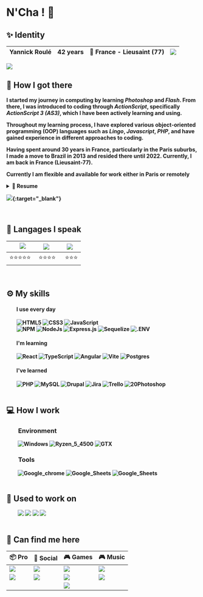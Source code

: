 # N'Cha ! 👋

## ✨ <b>Identity
| Yannick Roulé | 42 years | 🌆 France - Lieusaint (77) | <img src="https://hits.seeyoufarm.com/api/count/incr/badge.svg?url=https%3A%2F%2Fgithub.com%2Fkarma-yrb1212%2Fhit-counter%2FREADME&count_bg=%2379C83D&title_bg=%23555555&icon=go.svg&icon_color=%2300ADD8&title=hits&edge_flat=false"/> |
| ------------- | -------- | ------------------------ | ------------------------------------|

<img src="https://github-readme-stats-git-masterrstaa-rickstaa.vercel.app/api?username=karma-yrb&theme=dark">

<!--![](https://komarev.com/ghpvc/?username=karma-yrb&label=Profile+views)-->

<!--
<img src="https://github-readme-stats.vercel.app/api/top-langs/?username=karma-yrb&theme=dark">
<img src="https://github-readme-streak-stats.herokuapp.com/?user=karma-yrb&theme=dark">
<img src="https://github-profile-trophy.vercel.app/?username=karma-yrb&theme=dark">
-->
<br>

## 🚪 <b>How I got there

 I started my journey in computing by learning *Photoshop* and *Flash*. From there, I was introduced to coding through *ActionScript*, specifically *ActionScript 3 (AS3)*, which I have been actively learning and using.<br>

Throughout my learning process, I have explored various object-oriented programming (OOP) languages such as *Lingo*, *Javascript*, *PHP*, and have gained experience in different approaches to coding.<br>

Having spent around 30 years in France, particularly in the Paris suburbs, I made a move to Brazil in 2013 and resided there until 2022. Currently, I am back in France (Lieusaint-77).<br>

Currently I am flexible and available for work either in Paris or remotely
<br>
<details>
<summary>📃 Resume</summary>

### <b>Education
2023 - Fullstack JS Developer specialization within [@OClock](https://oclock.io/formations/developpeur-web-fullstack-javascript) school<br>
>Web Developer in 2008<br>
>Web Designer in 2002<br>
>College degree in 1999

### <b>Experience
I worked as:<br>
>FrontEnd Developer since 2015<br>
>Web Developer since 2008<br>
>Flash Developer for about 5 years<br>
>Integrator for about 4 years<br>
>Web designer for about 2 years<br>
</details>

[<img src="https://img.shields.io/badge/Online_full_version-0064FD?style=for-the-badge">](https://cvdesignr.com/p/643673d488177){:target="_blank"}

<br>

## 💬 <b>Langages I speak
| &nbsp;&nbsp;&nbsp;<img src="https://img.shields.io/badge/FR-French-333?style=for-the-badge&labelColor=000091&color=FFF&style=flat"> | <img src="https://img.shields.io/badge/BR-Português-333?style=for-the-badge&labelColor=009c3b&color=ffdf00&style=flat">     | <img src="https://img.shields.io/badge/EN-English-333?style=for-the-badge&labelColor=C8102E&color=FFF&style=flat"> |
| ------------- |-------------|-------------|
| ⭐⭐⭐⭐⭐ |&nbsp;⭐⭐⭐⭐|&nbsp;&nbsp;⭐⭐⭐|
<br>

## ⚙️ <b>My skills
#### &nbsp;&nbsp;&nbsp;&nbsp;&nbsp;&nbsp;&nbsp; <b>I use every day
 &nbsp;&nbsp;&nbsp;&nbsp;&nbsp;&nbsp;&nbsp; ![HTML5](https://img.shields.io/badge/HTML5-E34F26?style=for-the-badge&logo=html5&logoColor=white)
![CSS3](https://img.shields.io/badge/CSS3-1572B6?style=for-the-badge&logo=css3&logoColor=white)
![JavaScript](https://img.shields.io/badge/JavaScript-323330?style=for-the-badge&logo=javascript&logoColor=F7DF1E)
<br>
 &nbsp;&nbsp;&nbsp;&nbsp;&nbsp;&nbsp;&nbsp; ![NPM](https://img.shields.io/badge/npm-CB3837?style=for-the-badge&logo=npm&logoColor=white)
![NodeJs](https://img.shields.io/badge/Node.js-339933?style=for-the-badge&logo=nodedotjs&logoColor=white)
![Express.js](https://img.shields.io/badge/Express.js-000000?style=for-the-badge&logo=express&logoColor=white)
![Sequelize](https://img.shields.io/badge/Sequelize-52B0E7?style=for-the-badge&logo=Sequelize&logoColor=white)
![.ENV](https://img.shields.io/static/v1?style=for-the-badge&message=.ENV&color=222222&logo=.ENV&logoColor=ECD53F&label=)

#### &nbsp;&nbsp;&nbsp;&nbsp;&nbsp;&nbsp;&nbsp; <b>I'm learning
&nbsp;&nbsp;&nbsp;&nbsp;&nbsp;&nbsp;&nbsp; ![React](https://img.shields.io/badge/React-20232A?style=for-the-badge&logo=react&logoColor=61DAFB)
![TypeScript](https://img.shields.io/badge/TypeScript-007ACC?style=for-the-badge&logo=typescript&logoColor=white)
![Angular](https://img.shields.io/badge/Angular-DD0031?style=for-the-badge&logo=angular&logoColor=white)
![Vite](https://img.shields.io/badge/Vite-B73BFE?style=for-the-badge&logo=vite&logoColor=FFD62E)
![Postgres](https://img.shields.io/badge/postgres-%23316192.svg?style=for-the-badge&logo=postgresql&logoColor=white)

#### &nbsp;&nbsp;&nbsp;&nbsp;&nbsp;&nbsp;&nbsp; <b>I've learned
 &nbsp;&nbsp;&nbsp;&nbsp;&nbsp;&nbsp;&nbsp; ![PHP](https://img.shields.io/badge/PHP-blue?style=for-the-badge&logo=php&logoColor=white)
![MySQL](https://img.shields.io/badge/MySQL-005C84?style=for-the-badge&logo=mysql&logoColor=white)
![Drupal](https://img.shields.io/badge/Drupal-0678BE?style=for-the-badge&logo=drupal&logoColor=white)
![Jira](https://img.shields.io/badge/Jira-0052CC?style=for-the-badge&logo=Jira&logoColor=white)
![Trello](https://img.shields.io/badge/Trello-0052CC?style=for-the-badge&logo=trello&logoColor=white)
![20Photoshop](https://img.shields.io/badge/Adobe%20Photoshop-31A8FF?style=for-the-badge&logo=Adobe%20Photoshop&logoColor=black)
<br><br>

## 💻 <b>How I work
### &nbsp;&nbsp;&nbsp;&nbsp;&nbsp;&nbsp;&nbsp; <b>Environment
 &nbsp;&nbsp;&nbsp;&nbsp;&nbsp;&nbsp;&nbsp;&nbsp; ![Windows](https://img.shields.io/badge/Windows-0078D6?style=for-the-badge&logo=windows&logoColor=white)
![Ryzen_5_4500](https://img.shields.io/badge/-Ryzen_5_4500-9d141c?style=for-the-badge&logo=amd&logoColor=white)
![GTX](https://img.shields.io/badge/-GTX%20660-green?style=for-the-badge&logo=nvidia&logoColor=white)

### &nbsp;&nbsp;&nbsp;&nbsp;&nbsp;&nbsp;&nbsp; Tools
 &nbsp;&nbsp;&nbsp;&nbsp;&nbsp;&nbsp;&nbsp;&nbsp; ![Google_chrome](https://img.shields.io/badge/Chrome-4285F4?style=for-the-badge&logo=Google-chrome&logoColor=white)
![Google_Sheets](https://img.shields.io/badge/Google_Sheets-34A853?style=for-the-badge&logo=google-sheets&logoColor=white)
![Google_Sheets](https://img.shields.io/badge/Drive-4285F4?style=for-the-badge&logo=google-drive&logoColor=white)
<br><br>

## 🔖 <b>Used to work on
 &nbsp;&nbsp;&nbsp;&nbsp;&nbsp;&nbsp;&nbsp;&nbsp; [<img src="https://img.shields.io/badge/Social_Protection-33557F?style=for-the-badge">](https://socialprotection.org/)
[<img src="https://img.shields.io/badge/Nabu_Learning-E13E97?style=for-the-badge">](https://www.nabu-learning.com/)
[<img src="https://img.shields.io/badge/Abralatas-3C881E?style=for-the-badge">](https://www.abralatas.org.br/)
[<img src="https://img.shields.io/badge/French_Kitch-333333?style=for-the-badge">](https://www.01net.com/tests/french-kitch-la-table-fiche-technique-15851.html)
<br><br>

## 🔗 <b>Can find me here
| 📦 Pro       | 📱 Social     | 🎮 Games | 🎮 Music |
| ------------- |-------------|-------------|-------------|
| [<img src="https://img.shields.io/badge/LinkedIn-0077B5?style=for-the-badge&logo=linkedin&logoColor=white&style=plastic">](https://www.linkedin.com/in/karmadev/)       | [<img src="https://img.shields.io/badge/Instagram-E4405F?style=for-the-badge&logo=instagram&logoColor=white&style=plastic">](https://www.instagram.com/ex_gringo_papa_life/)           |[<img src="https://img.shields.io/badge/Starcraft_2-000?style=for-the-badge&logo=battle.net&logoColor=148EFF&style=plastic">](https://starcraft2.com/fr-fr/profile/2/1/569434)|[<img src="https://img.shields.io/static/v1?style=for-the-badge&message=Deezer&color=222222&logo=Deezer&logoColor=FEAA2D&label&style=plastic">](https://www.deezer.com/fr/profile/540258273)|
| [<img src="https://img.shields.io/badge/GitHub-100000?style=for-the-badge&logo=github&logoColor=white&style=plastic">](https://github.com/karma-yrb)     | [<img src="https://img.shields.io/badge/Twitter-1DA1F2?style=for-the-badge&logo=twitter&logoColor=white&style=plastic">](https://twitter.com/KarmaCrea)           | <img src="https://img.shields.io/badge/Nintendo-E60012?style=for-the-badge&logo=nintendo-switch&logoColor=white&style=plastic">| [<img src="https://img.shields.io/static/v1?style=for-the-badge&message=Spotify&color=1DB954&logo=Spotify&logoColor=FFFFFF&label&style=plastic">](https://open.spotify.com/user/m5chit7dbb7d8byeq3casv9o1)
|   ||<img src="https://img.shields.io/static/v1?style=for-the-badge&message=Steam&color=000000&logo=Steam&logoColor=FFFFFF&label&style=plastic">|
